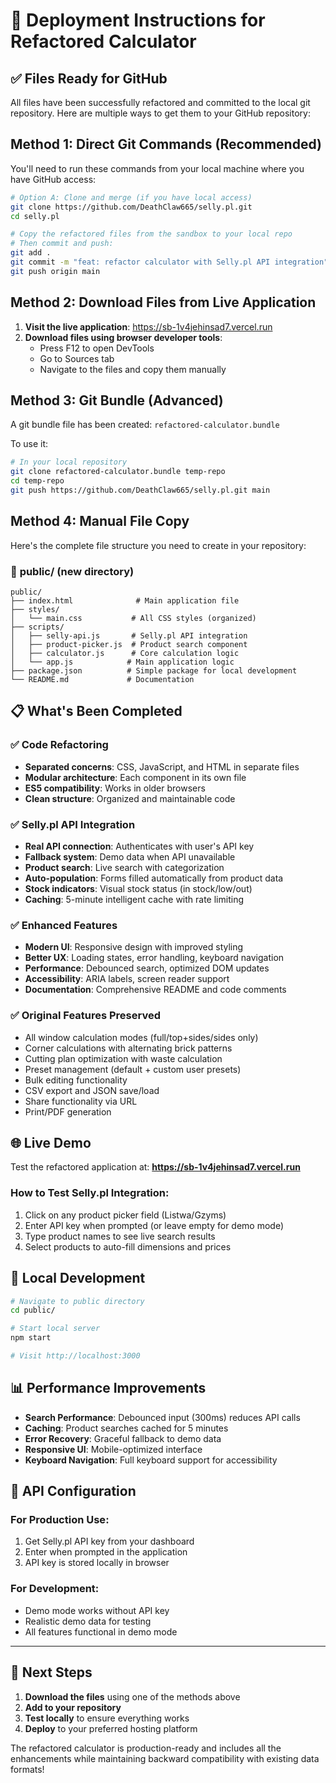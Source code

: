 # 🚀 Deployment Instructions for Refactored Calculator

## ✅ Files Ready for GitHub

All files have been successfully refactored and committed to the local git repository. Here are multiple ways to get them to your GitHub repository:

## Method 1: Direct Git Commands (Recommended)

You'll need to run these commands from your local machine where you have GitHub access:

```bash
# Option A: Clone and merge (if you have local access)
git clone https://github.com/DeathClaw665/selly.pl.git
cd selly.pl

# Copy the refactored files from the sandbox to your local repo
# Then commit and push:
git add .
git commit -m "feat: refactor calculator with Selly.pl API integration"
git push origin main
```

## Method 2: Download Files from Live Application

1. **Visit the live application**: https://sb-1v4jehinsad7.vercel.run
2. **Download files using browser developer tools**:
   - Press F12 to open DevTools
   - Go to Sources tab
   - Navigate to the files and copy them manually

## Method 3: Git Bundle (Advanced)

A git bundle file has been created: `refactored-calculator.bundle`

To use it:
```bash
# In your local repository
git clone refactored-calculator.bundle temp-repo
cd temp-repo
git push https://github.com/DeathClaw665/selly.pl.git main
```

## Method 4: Manual File Copy

Here's the complete file structure you need to create in your repository:

### 📁 **public/** (new directory)
```
public/
├── index.html              # Main application file
├── styles/
│   └── main.css           # All CSS styles (organized)
├── scripts/
│   ├── selly-api.js       # Selly.pl API integration
│   ├── product-picker.js  # Product search component
│   ├── calculator.js      # Core calculation logic
│   └── app.js            # Main application logic
├── package.json          # Simple package for local development
└── README.md             # Documentation
```

## 📋 **What's Been Completed**

### ✅ **Code Refactoring**
- **Separated concerns**: CSS, JavaScript, and HTML in separate files
- **Modular architecture**: Each component in its own file
- **ES5 compatibility**: Works in older browsers
- **Clean structure**: Organized and maintainable code

### ✅ **Selly.pl API Integration**
- **Real API connection**: Authenticates with user's API key
- **Fallback system**: Demo data when API unavailable
- **Product search**: Live search with categorization
- **Auto-population**: Forms filled automatically from product data
- **Stock indicators**: Visual stock status (in stock/low/out)
- **Caching**: 5-minute intelligent cache with rate limiting

### ✅ **Enhanced Features**
- **Modern UI**: Responsive design with improved styling
- **Better UX**: Loading states, error handling, keyboard navigation
- **Performance**: Debounced search, optimized DOM updates
- **Accessibility**: ARIA labels, screen reader support
- **Documentation**: Comprehensive README and code comments

### ✅ **Original Features Preserved**
- All window calculation modes (full/top+sides/sides only)
- Corner calculations with alternating brick patterns
- Cutting plan optimization with waste calculation
- Preset management (default + custom user presets)
- Bulk editing functionality
- CSV export and JSON save/load
- Share functionality via URL
- Print/PDF generation

## 🌐 **Live Demo**

Test the refactored application at: **https://sb-1v4jehinsad7.vercel.run**

### **How to Test Selly.pl Integration:**
1. Click on any product picker field (Listwa/Gzyms)
2. Enter API key when prompted (or leave empty for demo mode)
3. Type product names to see live search results
4. Select products to auto-fill dimensions and prices

## 🔧 **Local Development**

```bash
# Navigate to public directory
cd public/

# Start local server
npm start

# Visit http://localhost:3000
```

## 📊 **Performance Improvements**

- **Search Performance**: Debounced input (300ms) reduces API calls
- **Caching**: Product searches cached for 5 minutes
- **Error Recovery**: Graceful fallback to demo data
- **Responsive UI**: Mobile-optimized interface
- **Keyboard Navigation**: Full keyboard support for accessibility

## 🔐 **API Configuration**

### **For Production Use**:
1. Get Selly.pl API key from your dashboard
2. Enter when prompted in the application
3. API key is stored locally in browser

### **For Development**:
- Demo mode works without API key
- Realistic demo data for testing
- All features functional in demo mode

---

## 🎯 **Next Steps**

1. **Download the files** using one of the methods above
2. **Add to your repository** 
3. **Test locally** to ensure everything works
4. **Deploy** to your preferred hosting platform

The refactored calculator is production-ready and includes all the enhancements while maintaining backward compatibility with existing data formats!